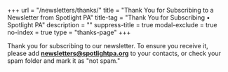 +++
url = "/newsletters/thanks/"
title = "Thank You for Subscribing to a Newsletter from Spotlight PA"
title-tag = "Thank You for Subscribing • Spotlight PA"
description = ""
suppress-title = true
modal-exclude = true
no-index = true
type = "thanks-page"
+++

Thank you for subscribing to our newsletter. To ensure you receive it, please add **newsletters@spotlightpa.org** to your contacts, or check your spam folder and mark it as "not spam."
